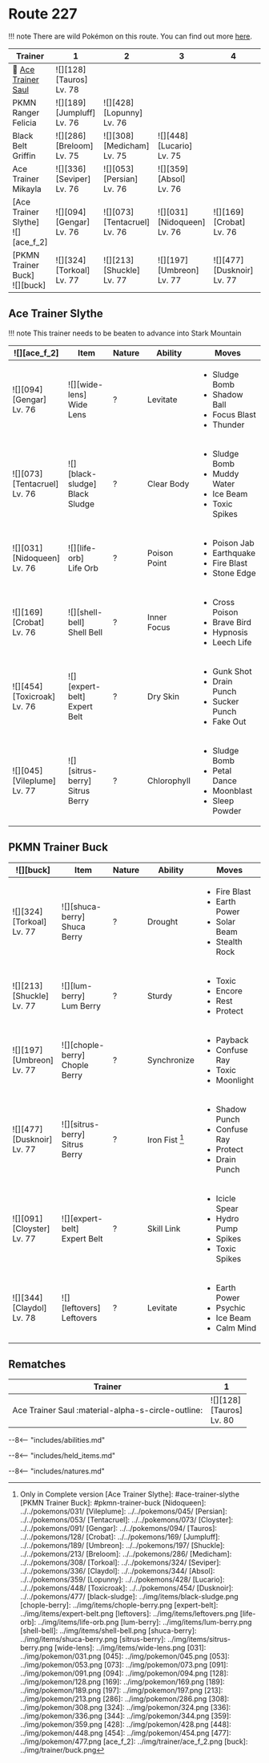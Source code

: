 # Route 227

!!! note
    There are wild Pokémon on this route. You can find out more [here](../../wild_pokemon/route_227/).


Trainer                                 | 1                                | 2                                  | 3                                 | 4                                | 5                                 | 6
---                                     | ---                              | ---                                | ---                               | ---                              | ---                               | ---
:repeat: [Ace Trainer Saul](#rematches) | ![][128]<br>[Tauros]<br>Lv. 78   | &nbsp;                             | &nbsp;                            | &nbsp;                           | &nbsp;                            | &nbsp;
PKMN Ranger Felicia                     | ![][189]<br>[Jumpluff]<br>Lv. 76 | ![][428]<br>[Lopunny]<br>Lv. 76    | &nbsp;                            | &nbsp;                           | &nbsp;                            | &nbsp;
Black Belt Griffin                      | ![][286]<br>[Breloom]<br>Lv. 75  | ![][308]<br>[Medicham]<br>Lv. 75   | ![][448]<br>[Lucario]<br>Lv. 75   | &nbsp;                           | &nbsp;                            | &nbsp;
Ace Trainer Mikayla                     | ![][336]<br>[Seviper]<br>Lv. 76  | ![][053]<br>[Persian]<br>Lv. 76    | ![][359]<br>[Absol]<br>Lv. 76     | &nbsp;                           | &nbsp;                            | &nbsp;
[Ace Trainer Slythe]<br>![][ace_f_2]    | ![][094]<br>[Gengar]<br>Lv. 76   | ![][073]<br>[Tentacruel]<br>Lv. 76 | ![][031]<br>[Nidoqueen]<br>Lv. 76 | ![][169]<br>[Crobat]<br>Lv. 76   | ![][454]<br>[Toxicroak]<br>Lv. 76 | ![][045]<br>[Vileplume]<br>Lv. 77
[PKMN Trainer Buck]<br>![][buck]        | ![][324]<br>[Torkoal]<br>Lv. 77  | ![][213]<br>[Shuckle]<br>Lv. 77    | ![][197]<br>[Umbreon]<br>Lv. 77   | ![][477]<br>[Dusknoir]<br>Lv. 77 | ![][091]<br>[Cloyster]<br>Lv. 77  | ![][344]<br>[Claydol]<br>Lv. 78

## Ace Trainer Slythe

!!! note
    This trainer needs to be beaten to advance into Stark Mountain

![][ace_f_2]                       | Item                              | Nature | Ability      | Moves
---                                | ---                               | ---    | ---          | ---
![][094]<br>[Gengar]<br>Lv. 76     | ![][wide-lens]<br>Wide Lens       | ?      | Levitate     | <ul><li>Sludge Bomb</li><li> Shadow Ball</li><li>Focus Blast</li><li> Thunder</li></ul>
![][073]<br>[Tentacruel]<br>Lv. 76 | ![][black-sludge]<br>Black Sludge | ?      | Clear Body   | <ul><li>Sludge Bomb</li><li> Muddy Water</li><li>Ice Beam</li><li>Toxic Spikes</li></ul>
![][031]<br>[Nidoqueen]<br>Lv. 76  | ![][life-orb]<br>Life Orb         | ?      | Poison Point | <ul><li>Poison Jab</li><li>  Earthquake</li><li> Fire Blast</li><li>Stone Edge</li></ul>
![][169]<br>[Crobat]<br>Lv. 76     | ![][shell-bell]<br>Shell Bell     | ?      | Inner Focus  | <ul><li>Cross Poison</li><li>Brave Bird</li><li> Hypnosis</li><li>Leech Life</li></ul>
![][454]<br>[Toxicroak]<br>Lv. 76  | ![][expert-belt]<br>Expert Belt   | ?      | Dry Skin     | <ul><li>Gunk Shot</li><li>   Drain Punch</li><li>Sucker Punch</li><li>Fake Out</li></ul>
![][045]<br>[Vileplume]<br>Lv. 77  | ![][sitrus-berry]<br>Sitrus Berry | ?      | Chlorophyll  | <ul><li>Sludge Bomb</li><li> Petal Dance</li><li>Moonblast</li><li>Sleep Powder</li></ul>

## PKMN Trainer Buck

![][buck]                        | Item                              | Nature | Ability        | Moves
---                              | ---                               | ---    | ---            | ---
![][324]<br>[Torkoal]<br>Lv. 77  | ![][shuca-berry]<br>Shuca Berry   | ?      | Drought        | <ul><li>Fire Blast</li><li>Earth Power</li><li>Solar Beam</li><li>Stealth Rock</li></ul>
![][213]<br>[Shuckle]<br>Lv. 77  | ![][lum-berry]<br>Lum Berry       | ?      | Sturdy         | <ul><li>Toxic</li><li>Encore</li><li>Rest</li><li>Protect</li></ul>
![][197]<br>[Umbreon]<br>Lv. 77  | ![][chople-berry]<br>Chople Berry | ?      | Synchronize    | <ul><li>Payback</li><li>Confuse Ray</li><li>Toxic</li><li>Moonlight</li></ul>
![][477]<br>[Dusknoir]<br>Lv. 77 | ![][sitrus-berry]<br>Sitrus Berry | ?      | Iron Fist [^1] | <ul><li>Shadow Punch</li><li>Confuse Ray</li><li>Protect</li><li>Drain Punch</li></ul>
![][091]<br>[Cloyster]<br>Lv. 77 | ![][expert-belt]<br>Expert Belt   | ?      | Skill Link     | <ul><li>Icicle Spear</li><li>Hydro Pump</li><li>Spikes</li><li>Toxic Spikes</li></ul>
![][344]<br>[Claydol]<br>Lv. 78  | ![][leftovers]<br>Leftovers       | ?      | Levitate       | <ul><li>Earth Power</li><li>Psychic</li><li>Ice Beam</li><li>Calm Mind</li></ul>

## Rematches

Trainer                                            | 1
---                                                | ---
Ace Trainer Saul :material-alpha-s-circle-outline: | ![][128]<br>[Tauros]<br>Lv. 80

--8<-- "includes/abilities.md"

--8<-- "includes/held_items.md"

--8<-- "includes/natures.md"

[^1]: Only in Complete version
[Ace Trainer Slythe]: #ace-trainer-slythe
[PKMN Trainer Buck]: #pkmn-trainer-buck
[Nidoqueen]: ../../pokemons/031/
[Vileplume]: ../../pokemons/045/
[Persian]: ../../pokemons/053/
[Tentacruel]: ../../pokemons/073/
[Cloyster]: ../../pokemons/091/
[Gengar]: ../../pokemons/094/
[Tauros]: ../../pokemons/128/
[Crobat]: ../../pokemons/169/
[Jumpluff]: ../../pokemons/189/
[Umbreon]: ../../pokemons/197/
[Shuckle]: ../../pokemons/213/
[Breloom]: ../../pokemons/286/
[Medicham]: ../../pokemons/308/
[Torkoal]: ../../pokemons/324/
[Seviper]: ../../pokemons/336/
[Claydol]: ../../pokemons/344/
[Absol]: ../../pokemons/359/
[Lopunny]: ../../pokemons/428/
[Lucario]: ../../pokemons/448/
[Toxicroak]: ../../pokemons/454/
[Dusknoir]: ../../pokemons/477/
[black-sludge]: ../img/items/black-sludge.png
[chople-berry]: ../img/items/chople-berry.png
[expert-belt]: ../img/items/expert-belt.png
[leftovers]: ../img/items/leftovers.png
[life-orb]: ../img/items/life-orb.png
[lum-berry]: ../img/items/lum-berry.png
[shell-bell]: ../img/items/shell-bell.png
[shuca-berry]: ../img/items/shuca-berry.png
[sitrus-berry]: ../img/items/sitrus-berry.png
[wide-lens]: ../img/items/wide-lens.png
[031]: ../img/pokemon/031.png
[045]: ../img/pokemon/045.png
[053]: ../img/pokemon/053.png
[073]: ../img/pokemon/073.png
[091]: ../img/pokemon/091.png
[094]: ../img/pokemon/094.png
[128]: ../img/pokemon/128.png
[169]: ../img/pokemon/169.png
[189]: ../img/pokemon/189.png
[197]: ../img/pokemon/197.png
[213]: ../img/pokemon/213.png
[286]: ../img/pokemon/286.png
[308]: ../img/pokemon/308.png
[324]: ../img/pokemon/324.png
[336]: ../img/pokemon/336.png
[344]: ../img/pokemon/344.png
[359]: ../img/pokemon/359.png
[428]: ../img/pokemon/428.png
[448]: ../img/pokemon/448.png
[454]: ../img/pokemon/454.png
[477]: ../img/pokemon/477.png
[ace_f_2]: ../img/trainer/ace_f_2.png
[buck]: ../img/trainer/buck.png
